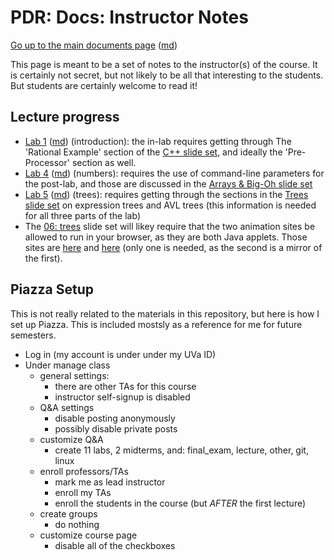 PDR: Docs: Instructor Notes
===========================

[Go up to the main documents page](index.html) ([md](index.md))

This page is meant to be a set of notes to the instructor(s) of the course.  It is certainly not secret, but not likely to be all that interesting to the students.  But students are certainly welcome to read it!

Lecture progress
----------------

- [Lab 1](../labs/lab01/index.html) ([md](../labs/lab01/index.md)) (introduction): the in-lab requires getting through The 'Rational Example' section of the [C++ slide set](../slides/01-cpp.html), and ideally the 'Pre-Processor' section as well.
- [Lab 4](../labs/lab04/index.html) ([md](../labs/lab04/index.md)) (numbers): requires the use of command-line parameters for the post-lab, and those are discussed in the [Arrays & Big-Oh slide set](../slides/04-arrays-bigoh.html)
- [Lab 5](../labs/lab05/index.html) ([md](../labs/lab05/index.md)) (trees): requires getting through the sections in the [Trees slide set](../slides/05-trees.html) on expression trees and AVL trees (this information is needed for all three parts of the lab)
- The [06: trees](../slides/05-trees.html) slide set will likey require that the two animation sites be allowed to run in your browser, as they are both Java applets.  Those sites are [here](http://www.qmatica.com/DataStructures/Trees/BST.html) and [here](http://webdiis.unizar.es/asignaturas/EDA/AVLTree/avltree.html) (only one is needed, as the second is a mirror of the first).

Piazza Setup
------------

This is not really related to the materials in this repository, but here is how I set up Piazza.  This is included mostsly as a reference for me for future semesters.

- Log in (my account is under under my UVa ID)
- Under manage class
    - general settings:
        - there are other TAs for this course
		- instructor self-signup is disabled
	- Q&A settings
		- disable posting anonymously
		- possibly disable private posts
	- customize Q&A
		- create 11 labs, 2 midterms, and: final_exam, lecture, other, git, linux
	- enroll professors/TAs
		- mark me as lead instructor
		- enroll my TAs
		- enroll the students in the course (but *AFTER* the first lecture)
	- create groups
		- do nothing
	- customize course page
		- disable all of the checkboxes
